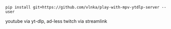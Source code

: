 `pip install git+https://github.com/vlnka/play-with-mpv-ytdlp-server --user`

youtube via yt-dlp, ad-less twitch via streamlink

